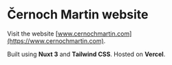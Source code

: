 # Černoch Martin website

Visit the website [www.cernochmartin.com](https://www.cernochmartin.com).

Built using **Nuxt 3** and **Tailwind CSS**. Hosted on **Vercel**.
